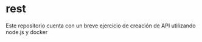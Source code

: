 # rest
Este repositorio cuenta con un breve ejercicio de creación de API utilizando node.js y docker  
